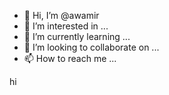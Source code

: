 - 👋 Hi, I’m @awamir
- 👀 I’m interested in ...
- 🌱 I’m currently learning ...
- 💞️ I’m looking to collaborate on ...
- 📫 How to reach me ...

<!---
azizfoodapps/azizfoodapps is a ✨ special ✨ repository because its `README.md` (this file) appears on your GitHub profile.
You can click the Preview link to take a look at your changes.
--->hi

